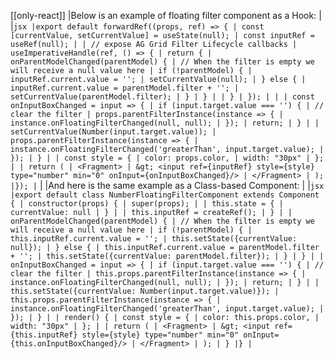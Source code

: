 [[only-react]]
|Below is an example of floating filter component as a Hook:
|
|`jsx |export default forwardRef((props, ref) => { | const [currentValue, setCurrentValue] = useState(null); | const inputRef = useRef(null); | | // expose AG Grid Filter Lifecycle callbacks | useImperativeHandle(ref, () => { | return { | onParentModelChanged(parentModel) { | // When the filter is empty we will receive a null value here | if (!parentModel) { | inputRef.current.value = ''; | setCurrentValue(null); | } else { | inputRef.current.value = parentModel.filter + ''; | setCurrentValue(parentModel.filter); | } | } | | } | }); | | | const onInputBoxChanged = input => { | if (input.target.value === '') { | // clear the filter | props.parentFilterInstance(instance => { | instance.onFloatingFilterChanged(null, null); | }); | return; | } | | setCurrentValue(Number(input.target.value)); | props.parentFilterInstance(instance => { | instance.onFloatingFilterChanged('greaterThan', input.target.value); | }); | } | | const style = { | color: props.color, | width: "30px" | }; | | return ( | <Fragment> | &gt; <input ref={inputRef} style={style} type="number" min="0" onInput={onInputBoxChanged}/> | </Fragment> | ); |}); |`
|
|And here is the same example as a Class-based Component:
|
|`jsx |export default class NumberFloatingFilterComponent extends Component { | constructor(props) { | super(props); | | this.state = { | currentValue: null | } | | this.inputRef = createRef(); | } | | onParentModelChanged(parentModel) { | // When the filter is empty we will receive a null value here | if (!parentModel) { | this.inputRef.current.value = ''; | this.setState({currentValue: null}); | } else { | this.inputRef.current.value = parentModel.filter + ''; | this.setState({currentValue: parentModel.filter}); | } | } | | onInputBoxChanged = input => { | if (input.target.value === '') { | // clear the filter | this.props.parentFilterInstance(instance => { | instance.onFloatingFilterChanged(null, null); | }); | return; | } | | this.setState({currentValue: Number(input.target.value)}); | this.props.parentFilterInstance(instance => { | instance.onFloatingFilterChanged('greaterThan', input.target.value); | }); | } | | render() { | const style = { | color: this.props.color, | width: "30px" | }; | | return ( | <Fragment> | &gt; <input ref={this.inputRef} style={style} type="number" min="0" onInput={this.onInputBoxChanged}/> | </Fragment> | ); | } |} |`
